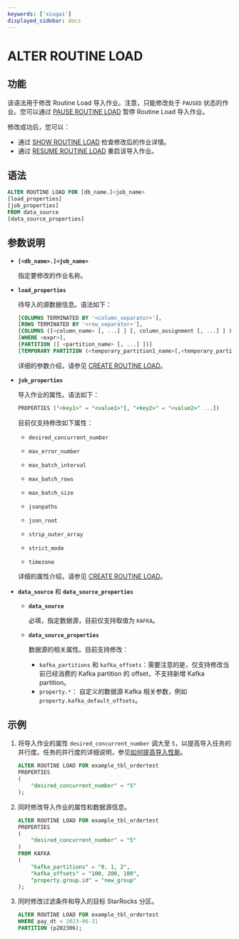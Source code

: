```yaml
---
keywords: ['xiugai'] 
displayed_sidebar: docs
---
```


# ALTER ROUTINE LOAD

## 功能

该语法用于修改 Routine Load 导入作业。注意，只能修改处于 `PAUSED` 状态的作业。您可以通过 [PAUSE ROUTINE LOAD](./PAUSE_ROUTINE_LOAD.md) 暂停 Routine Load 导入作业。

修改成功后，您可以：

- 通过 [SHOW ROUTINE LOAD](./SHOW_ROUTINE_LOAD.md) 检查修改后的作业详情。
- 通过 [RESUME ROUTINE LOAD](./RESUME_ROUTINE_LOAD.md) 重启该导入作业。

## **语法**

```SQL
ALTER ROUTINE LOAD FOR [db_name.]<job_name>
[load_properties]
[job_properties]
FROM data_source
[data_source_properties]
```

## 参数说明

- **`[<db_name>.]<job_name>`**

    指定要修改的作业名称。

- **`load_properties`**

    待导入的源数据信息。语法如下：

    ```SQL
    [COLUMNS TERMINATED BY '<column_separator>'],
    [ROWS TERMINATED BY '<row_separator>'],
    [COLUMNS ([<column_name> [, ...] ] [, column_assignment [, ...] ] )],
    [WHERE <expr>],
    [PARTITION ([ <partition_name> [, ...] ])]
    [TEMPORARY PARTITION (<temporary_partition1_name>[,<temporary_partition2_name>,...])]
    ```

    详细的参数介绍，请参见 [CREATE ROUTINE LOAD](./CREATE_ROUTINE_LOAD.md#load_properties)。

- **`job_properties`**

  导入作业的属性。语法如下：

  ```SQL
  PROPERTIES ("<key1>" = "<value1>"[, "<key2>" = "<value2>" ...])
  ```

  目前仅支持修改如下属性：

  - `desired_concurrent_number`

  - `max_error_number`

  - `max_batch_interval`

  - `max_batch_rows`

  - `max_batch_size`

  - `jsonpaths`

  - `json_root`

  - `strip_outer_array`

  - `strict_mode`

  - `timezone`

  详细的属性介绍，请参见 [CREATE ROUTINE LOAD](./CREATE_ROUTINE_LOAD.md#job_properties)。

- **`data_source`** 和 **`data_source_properties`**

  - **`data_source`**

    必填，指定数据源，目前仅支持取值为 `KAFKA`。

  - **`data_source_properties`**

    数据源的相关属性。目前支持修改：

    - `kafka_partitions` 和 `kafka_offsets`：需要注意的是，仅支持修改当前已经消费的 Kafka partition 的 offset，不支持新增 Kafka partition。
    - `property.*`： 自定义的数据源 Kafka 相关参数，例如 `property.kafka_default_offsets`。

## 示例

1. 将导入作业的属性 `desired_concurrent_number` 调大至 `5`，以提高导入任务的并行度。任务的并行度的详细说明，参见[如何提高导入性能](../../../faq/loading/Routine_load_faq.md#1-如何提高导入性能)。

    ```SQL
    ALTER ROUTINE LOAD FOR example_tbl_ordertest
    PROPERTIES
    (
        "desired_concurrent_number" = "5"
    );
    ```

2. 同时修改导入作业的属性和数据源信息。

    ```SQL
    ALTER ROUTINE LOAD FOR example_tbl_ordertest
    PROPERTIES
    (
        "desired_concurrent_number" = "5"
    )
    FROM KAFKA
    (
        "kafka_partitions" = "0, 1, 2",
        "kafka_offsets" = "100, 200, 100",
        "property.group.id" = "new_group"
    );
    ```

3. 同时修改过滤条件和导入的目标 StarRocks 分区。

    ```SQL
    ALTER ROUTINE LOAD FOR example_tbl_ordertest
    WHERE pay_dt < 2023-06-31
    PARTITION (p202306);
    ```
